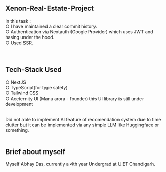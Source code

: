 
## Xenon-Real-Estate-Project
In this task : <br>
○ I have maintained a clear commit history. <br>
○ Authentication via Nextauth (Google Provider) which uses JWT and hasing under the hood. <br>
○ Used SSR.
 <br><br><br>

 ## Tech-Stack Used
 ○ NextJS <br>
 ○ TypeScript(for type safety) <br>
 ○ Tailwind CSS <br>
 ○ Aceternity UI (Manu arora - founder) this UI library is still under development <br><br>

 Did not able to implement AI feature of recomendation system due to time clutter but it can be implemented via any simple LLM like Huggingface or something. <br><br>

 ## Brief about myself
 Myself Abhay Das, currently a 4th year Undergrad at UIET Chandigarh. 
 

